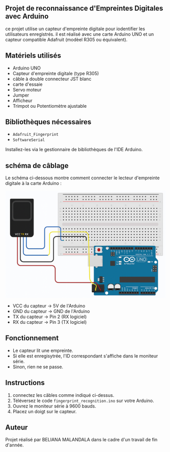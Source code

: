 
## Projet de reconnaissance d'Empreintes Digitales avec Arduino

ce projet utilise un capteur d'empreinte digitale pour iodentifier les utilisateurs enregistrés. il est réalisé avec une carte Arduino UNO et un capteur compatible Adafruit (modèel R305 ou équivalent).

## Matériels utilisés

- Arduino UNO 
- Capteur d'empreinte digitale (type R305)
- câble à double connecteur JST blanc
- carte d'essaie
- Servo moteur
- Jumper
- Afficheur
- Trimpot ou Potentiomètre ajustable

## Bibliothèques nécessaires

- `Adafruit_Fingerprint`
- `SoftwareSerial`

Installez-les via le gestionnaire de bibliothèques de l'IDE Arduino.

## schéma de câblage

Le schéma ci-dessous montre comment connecter le lecteur d'empreinte digitale à la carte Arduino :

![schéma_d'ensemble](./schema_d_ensemble.png)

- VCC du capteur → 5V de l'Arduino
- GND du capteur → GND de l'Arduino
- TX du capteur → Pin 2 (RX logiciel)
- RX du capteur → Pin 3 (TX logiciel)

## Fonctionnement

- Le capteur lit une empreinte.
- Si elle est enregisytrée, l'ID correspondant s'affiche dans le moniteur série.
- Sinon, rien ne se passe.

## Instructions

1. connectez les câbles comme indiqué ci-dessus.
2. Téléversez le code `fingerprint_recognition.ino` sur votre Arduino.
3. Ouvrez le moniteur série à 9600 bauds.
4. Placez un doigt sur le capteur.

## Auteur

Projet réalisé par BELIANA MALANDALA dans le cadre d'un travail de fin d'année.
